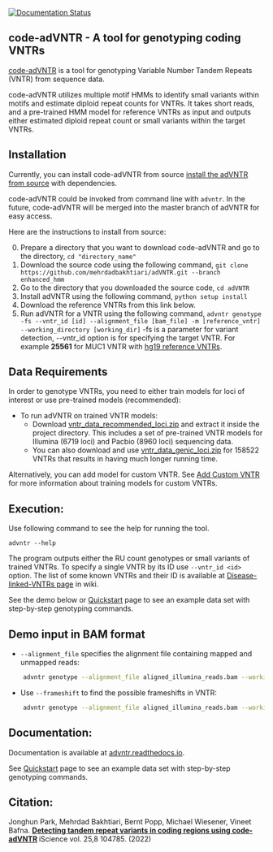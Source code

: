 <!-- [![install with bioconda](https://img.shields.io/badge/install%20with-bioconda-brightgreen.svg?style=flat-square)](http://bioconda.github.io/recipes/advntr/README.html) -->
<!-- [![Anaconda-Server Badge](https://anaconda.org/bioconda/advntr/badges/downloads.svg)](https://anaconda.org/bioconda/advntr) -->
[![Documentation Status](https://readthedocs.org/projects/pip/badge/?version=stable)](http://pip.pypa.io/en/stable/?badge=stable)

code-adVNTR - A tool for genotyping coding VNTRs
------------------------------------
[code-adVNTR](https://github.com/mehrdadbakhtiari/adVNTR/tree/enhanced_hmm) is a tool for genotyping Variable Number Tandem Repeats (VNTR)
from sequence data. 

code-adVNTR utilizes multiple motif HMMs to identify small variants within motifs and estimate diploid repeat counts for VNTRs. 
It takes short reads, and a pre-trained HMM model for reference VNTRs as input and outputs either estimated diploid repeat count or small variants within the target VNTRs. 

Installation
------------
Currently, you can install code-adVNTR from source [install the adVNTR from source](http://advntr.readthedocs.io/en/latest/installation.html#install-from-source-not-recommended) with dependencies.

code-adVNTR could be invoked from command line with ``advntr``. In the future, code-adVNTR will be merged into the master branch of adVNTR for easy access.

Here are the instructions to install from source:

0) Prepare a directory that you want to download code-adVNTR and go to the directory, `cd "directory_name"`
1) Download the source code using the following command, `git clone https://github.com/mehrdadbakhtiari/adVNTR.git --branch enhanced_hmm`
2) Go to the directory that you downloaded the source code, `cd adVNTR`
3) Install adVNTR using the following command, `python setup install`
4) Download the reference VNTRs from this link below.
5) Run adVNTR for a VNTR using the following command, `advntr genotype -fs --vntr_id [id] --alignment_file [bam_file] -m [reference_vntr] --working_directory [working_dir]`
-fs is a parameter for variant detection, --vntr_id option is for specifying the target VNTR. For example **25561** for MUC1 VNTR with [hg19 reference VNTRs](https://cseweb.ucsd.edu/~mbakhtia/adVNTR/vntr_data_genic_loci.zip).

Data Requirements
-----------------
In order to genotype VNTRs, you need to either train models for loci of interest or use pre-trained models (recommended):
* To run adVNTR on trained VNTR models:
    - Download [vntr_data_recommended_loci.zip](https://cseweb.ucsd.edu/~mbakhtia/adVNTR/vntr_data_recommended_loci.zip)
    and extract it inside the project directory. This includes a set of pre-trained VNTR models for Illumina (6719 loci)
    and Pacbio (8960 loci) sequencing data.
    - You can also download and use [vntr_data_genic_loci.zip](https://cseweb.ucsd.edu/~mbakhtia/adVNTR/vntr_data_genic_loci.zip)
    for 158522 VNTRs that results in having much longer running time.

Alternatively, you can add model for custom VNTR. See [Add Custom VNTR](http://advntr.readthedocs.io/en/latest/tutorial.html#add-custom-vntr-label) for more information about training models for custom VNTRs.

Execution:
----------
Use following command to see the help for running the tool.

    advntr --help

The program outputs either the RU count genotypes or small variants of trained VNTRs. To specify a single VNTR by its ID use ``--vntr_id <id>`` option.
The list of some known VNTRs and their ID is available at [Disease-linked-VNTRs page](https://github.com/mehrdadbakhtiari/adVNTR/wiki/Disease-linked-VNTRs) in wiki.

See the demo below or [Quickstart](http://advntr.readthedocs.io/en/latest/quickstart.html) page to see an example
data set with step-by-step genotyping commands.

Demo input in BAM format
------------------------
* ``--alignment_file`` specifies the alignment file containing mapped and unmapped reads:

```sh
    advntr genotype --alignment_file aligned_illumina_reads.bam --working_directory ./log_dir/
```

* Use ``--frameshift`` to find the possible frameshifts in VNTR:

```sh
    advntr genotype --alignment_file aligned_illumina_reads.bam --working_directory ./log_dir/ --frameshift
```

Documentation:
--------------
Documentation is available at [advntr.readthedocs.io](http://advntr.readthedocs.io).

See [Quickstart](http://advntr.readthedocs.io/en/latest/quickstart.html) page to see an example data set with step-by-step genotyping commands.

Citation:
---------
Jonghun Park, Mehrdad Bakhtiari, Bernt Popp, Michael Wiesener, Vineet Bafna.
    <b>[Detecting tandem repeat variants in coding regions using code-adVNTR](https://doi.org/10.1016/j.isci.2022.104785) </b> iScience vol. 25,8 104785. (2022)
